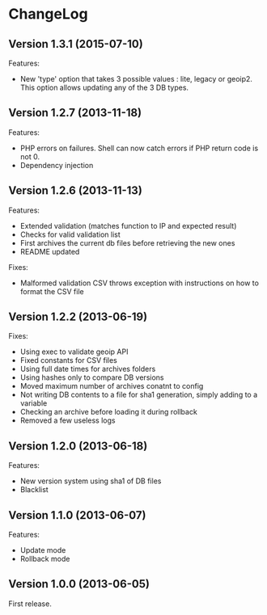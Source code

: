 ChangeLog
=========

## Version 1.3.1 (2015-07-10)

Features:

  - New 'type' option that takes 3 possible values : lite, legacy or geoip2. This option allows updating any of the 3 DB types.

## Version 1.2.7 (2013-11-18)

Features:

  - PHP errors on failures. Shell can now catch errors if PHP return code is not 0.
  - Dependency injection

## Version 1.2.6 (2013-11-13)

Features:

  - Extended validation (matches function to IP and expected result)
  - Checks for valid validation list
  - First archives the current db files before retrieving the new ones
  - README updated

Fixes:

  - Malformed validation CSV throws exception with instructions on how to format the CSV file

## Version 1.2.2 (2013-06-19)

Fixes:

  - Using exec to validate geoip API
  - Fixed constants for CSV files
  - Using full date times for archives folders
  - Using hashes only to compare DB versions
  - Moved maximum number of archives conatnt to config
  - Not writing DB contents to a file for sha1 generation, simply adding to a variable
  - Checking an archive before loading it during rollback
  - Removed a few useless logs

## Version 1.2.0 (2013-06-18)

Features:

  - New version system using sha1 of DB files
  - Blacklist

## Version 1.1.0 (2013-06-07)

Features:

  - Update mode
  - Rollback mode

## Version 1.0.0 (2013-06-05)

First release.